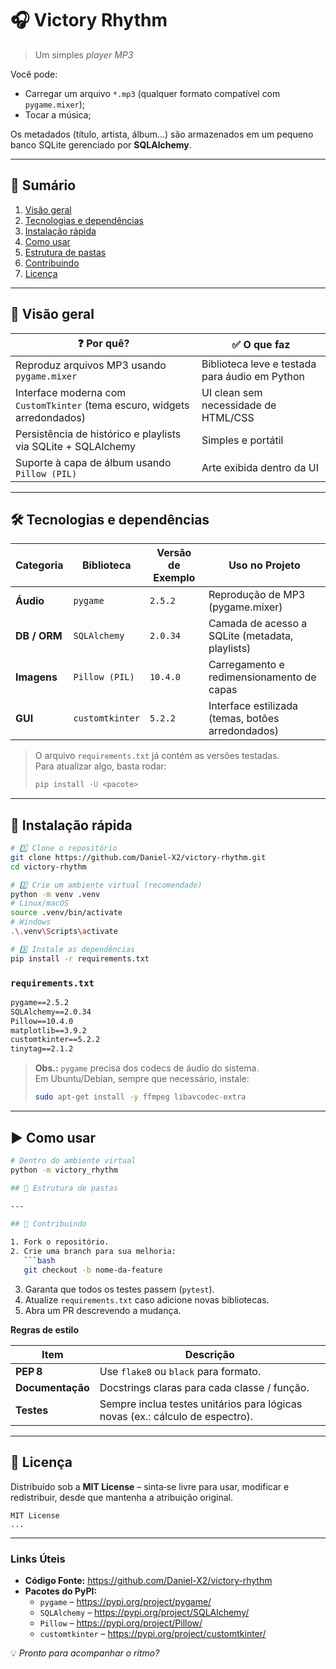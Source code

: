 # 🎧 **Victory Rhythm**

> Um simples *player MP3* 

Você pode:
- Carregar um arquivo `*.mp3` (qualquer formato compatível com `pygame.mixer`);
- Tocar a música;

Os metadados (título, artista, álbum…) são armazenados em um pequeno banco SQLite gerenciado por **SQLAlchemy**.

---

## 📑 Sumário

1. [Visão geral](#-visão-geral)  
2. [Tecnologias e dependências](#-tecnologias-e-dependências)  
3. [Instalação rápida](#-instalação-rapida)  
4. [Como usar](#-como-usar)  
5. [Estrutura de pastas](#-estrutura-de-pastas)  
6. [Contribuindo](#-contribuindo)  
7. [Licença](#-licença)  

---

## 🔎 Visão geral

| ❓ Por quê? | ✅ O que faz |
|-------------|--------------|
| Reproduz arquivos MP3 usando `pygame.mixer` | Biblioteca leve e testada para áudio em Python |
| Interface moderna com `CustomTkinter` (tema escuro, widgets arredondados) | UI clean sem necessidade de HTML/CSS |
| Persistência de histórico e playlists via SQLite + SQLAlchemy | Simples e portátil |
| Suporte à capa de álbum usando `Pillow (PIL)` | Arte exibida dentro da UI |

---

## 🛠️ Tecnologias e dependências

| Categoria | Biblioteca | Versão de Exemplo | Uso no Projeto |
|-----------|------------|-------------------|----------------|
| **Áudio** | `pygame` | `2.5.2` | Reprodução de MP3 (pygame.mixer) |
| **DB / ORM** | `SQLAlchemy` | `2.0.34` | Camada de acesso a SQLite (metadata, playlists) |
| **Imagens** | `Pillow (PIL)` | `10.4.0` | Carregamento e redimensionamento de capas |
| **GUI** | `customtkinter` | `5.2.2` | Interface estilizada (temas, botões arredondados) |



> O arquivo `requirements.txt` já contém as versões testadas.  
> Para atualizar algo, basta rodar:  
> ```bash
> pip install -U <pacote>
> ```

---

## 🚀 Instalação rápida

```bash
# 1️⃣ Clone o repositório
git clone https://github.com/Daniel-X2/victory-rhythm.git
cd victory-rhythm

# 2️⃣ Crie um ambiente virtual (recomendado)
python -m venv .venv
# Linux/macOS
source .venv/bin/activate
# Windows
.\.venv\Scripts\activate

# 3️⃣ Instale as dependências
pip install -r requirements.txt
```

### `requirements.txt` 

```txt
pygame==2.5.2
SQLAlchemy==2.0.34
Pillow==10.4.0
matplotlib==3.9.2
customtkinter==5.2.2
tinytag==2.1.2
```

> **Obs.:** `pygame` precisa dos codecs de áudio do sistema.  
> Em Ubuntu/Debian, sempre que necessário, instale:  
> ```bash
> sudo apt-get install -y ffmpeg libavcodec-extra
> ```

---

## ▶️ Como usar

```bash
# Dentro do ambiente virtual
python -m victory_rhythm

## 📂 Estrutura de pastas

---

## 🤝 Contribuindo

1. Fork o repositório.  
2. Crie uma branch para sua melhoria:  
   ```bash
   git checkout -b nome-da-feature
   ```  
3. Garanta que todos os testes passem (`pytest`).  
4. Atualize `requirements.txt` caso adicione novas bibliotecas.  
5. Abra um PR descrevendo a mudança.

**Regras de estilo**

| Item | Descrição |
|------|-----------|
| **PEP 8** | Use `flake8` ou `black` para formato. |
| **Documentação** | Docstrings claras para cada classe / função. |
| **Testes** | Sempre inclua testes unitários para lógicas novas (ex.: cálculo de espectro). |

---

## 📄 Licença

Distribuído sob a **MIT License** – sinta‑se livre para usar, modificar e redistribuir, desde que mantenha a atribuição original.  

```
MIT License
...
```

---

### Links Úteis

- **Código Fonte:** <https://github.com/Daniel-X2/victory-rhythm>  
- **Pacotes do PyPI:**  
  - `pygame` – <https://pypi.org/project/pygame/>  
  - `SQLAlchemy` – <https://pypi.org/project/SQLAlchemy/>  
  - `Pillow` – <https://pypi.org/project/Pillow/>  
  - `customtkinter` – <https://pypi.org/project/customtkinter/>  

💡 *Pronto para acompanhar o ritmo?*

